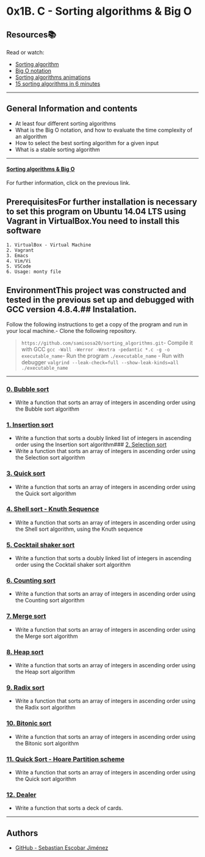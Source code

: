 # 0x1B. C - Sorting algorithms & Big O
## Resources:books:
Read or watch:
* [Sorting algorithm](https://en.wikipedia.org/wiki/Sorting_algorithm)
* [Big O notation](https://stackoverflow.com/questions/487258/what-is-a-plain-english-explanation-of-big-o-notation)
* [Sorting algorithms animations](https://en.wikipedia.org/wiki/Hash_table)
* [15 sorting algorithms in 6 minutes](https://www.youtube.com/watch?v=kPRA0W1kECg)
---
## General Information and contents
* At least four different sorting algorithms
* What is the Big O notation, and how to evaluate the time complexity of an algorithm
* How to select the best sorting algorithm for a given input
* What is a stable sorting algorithm
---
#### [Sorting algorithms & Big O](https://intranet.hbtn.io/projects/248#task-1326)
For further information, click on the previous link.
## PrerequisitesFor further installation is necessary to set this program on Ubuntu 14.04 LTS using Vagrant in VirtualBox.You need to install this software
```
1. VirtualBox - Virtual Machine
2. Vagrant
3. Emacs
4. Vim/Vi
5. VSCode
6. Usage: monty file
```
## EnvironmentThis project was constructed and tested in the previous set up and debugged with GCC version 4.8.4.## Instalation.
Follow the following instructions to get a copy of the program and run in your local machine.- Clone the following repository.
 > `https://github.com/samisosa20/sorting_algorithms.git`- Compile it with GCC
 > `gcc -Wall -Werror -Wextra -pedantic *.c -g -o executable_name`- Run the program
 > `./executable_name` - Run with debugger
 > `valgrind --leak-check=full --show-leak-kinds=all ./executable_name`
---
### [0. Bubble sort](./0-bubble_sort.c)
* Write a function that sorts an array of integers in ascending order using the Bubble sort algorithm
### [1. Insertion sort](./1-insertion_sort_list.c)
* Write a function that sorts a doubly linked list of integers in ascending order using the Insertion sort algorithm### [2. Selection sort](./2-selection_sort.c)
* Write a function that sorts an array of integers in ascending order using the Selection sort algorithm
### [3. Quick sort](./3-quick_sort.c)
* Write a function that sorts an array of integers in ascending order using the Quick sort algorithm
### [4. Shell sort - Knuth Sequence](./100-shell_sort.c)
* Write a function that sorts an array of integers in ascending order using the Shell sort algorithm, using the Knuth sequence
### [5. Cocktail shaker sort](./101-cocktail_sort_list.c)
* Write a function that sorts a doubly linked list of integers in ascending order using the Cocktail shaker sort algorithm
### [6. Counting sort](./102-counting_sort.c)
* Write a function that sorts an array of integers in ascending order using the Counting sort algorithm
### [7. Merge sort](./103-merge_sort.c)
* Write a function that sorts an array of integers in ascending order using the Merge sort algorithm
### [8. Heap sort](./104-heap_sort.c)
* Write a function that sorts an array of integers in ascending order using the Heap sort algorithm
### [9. Radix sort](./105-radix_sort.c)
* Write a function that sorts an array of integers in ascending order using the Radix sort algorithm
### [10. Bitonic sort](./106-bitonic_sort.c)
* Write a function that sorts an array of integers in ascending order using the Bitonic sort algorithm
### [11. Quick Sort - Hoare Partition scheme](./107-quick_sort_hoare.c)
* Write a function that sorts an array of integers in ascending order using the Quick sort algorithm
### [12. Dealer](./1000-sort_deck.c)
* Write a function that sorts a deck of cards.
---
##  Authors
- [GitHub - Sebastian Escobar Jiménez](https://github.com/katorea132)

